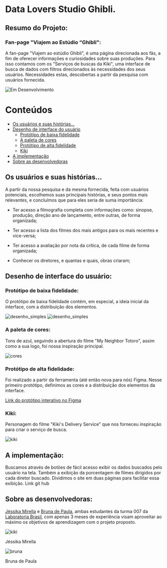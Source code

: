 # Data Lovers Studio Ghibli.


## Resumo do Projeto:

### Fan-page "Viajem ao Estúdio “Ghibli":


A fan-page "Viajem ao estúdio Ghibli", é uma página direcionada aos fãs, a fim de oferecer informações e curiosidades sobre suas produções.
Para isso contamos com os "Serviços de buscas da Kiki", uma interface de busca de dados com filtros direcionados às necessidades dos seus usuários. Necessidades estas, descobertas a partir da pesquisa com usuários fornecida.

![ Em Desenvolvimento](http://img.shields.io/static/v1?label=STATUS&message=EM%20DESENVOLVIMENTO&color=GREEN&style=for-the-badge)


# Conteúdos

* [Os usuários e suas histórias...](#os-usuários-e-suas-histórias)
* [Desenho de interface do usuário](#desenho-de-interface-do-usuário)
  * [Protótipo de baixa fidelidade](#protótipo-de-baixa-fidelidade)
  * [A paleta de cores](#a-paleta-de-cores)
  * [Protótipo de alta fidelidade](#protótipo-de-alta-fidelidade)
  * [Kiki](#kiki)
* [A implementação](#a-implementação)
* [Sobre as desenvolvedoras](#sobre-as-desenvolvedoras)


## Os usuários e suas histórias...

A partir da nossa pesquisa e da mesma fornecida, feita com usuários potenciais, escolhemos suas principais histórias, e seus pontos mais relevantes, e concluímos que para eles seria de suma importância:

- Ter acesso a filmografia completa com informações como: sinopse, produção, direção ano de lançamento, entre outras, de forma  organizada;

- Ter acesso a lista dos filmes dos mais antigos para os mais recentes e vice-versa;

- Ter acesso a avaliação por nota da crítica, de cada filme de forma organizada;

- Conhecer os diretores, e quantas e quais, obras criaram;


## Desenho de interface do usuário:

### Protótipo de baixa fidelidade:

O protótipo de baixa fidelidade contém, em especial, a ideia inicial da interface, com a distribuição dos elementos.

<img src="imagens_readme/prototipo_baixa.jpeg" alt="desenho_simples">
<img src="prototipo_baixa2.jpeg" alt="desenho_simples">


### A paleta de cores:

Tons de azul, seguindo a abertura do filme "My Neighbor Totoro", assim como a sua logo, foi nossa inspiração principal.

<img src="paleta_cores.png" alt="cores">


### Protótipo de alta fidelidade:

Foi realizado a partir da ferramenta (até então nova para nós) Figma. Nesse primeiro protótipo, definimos as cores e a distribuição dos elementos da interface.

[Link do protótipo interativo no Figma](https://www.figma.com/proto/mJ83bN0NlQm2ldvusywL8V/data-lovers-prototype-Studio-Ghibli?embed_host=notion&kind=&node-id=1%3A2&page-id=0%3A1&scaling=scale-down-width&starting-point-node-id=1%3A2&viewport=241%2C48%2C0.06)


### Kiki:

Personagem do filme "Kiki's Delivery Service" que nos forneceu inspiração para criar o serviço de busca.

<img src="kiki_sem fundo_certa.png" alt="kiki">


## A implementação:

Buscamos através de botões de fácil acesso exibir os dados buscados pelo usuário na tela. Também a exibição da porcentagem de filmes
dirigidos por cada diretor buscado. Dividimos o site em duas páginas para facilitar essa exibição.
Link git hub


## Sobre as desenvolvedoras:

[Jéssika Mirella](https://github.com/JessikaMirella) e [Bruna de Paula](https://github.com/Brulibra), ambas estudantes da turma 007 da [Laboratoria Brasil](https://github.com/Laboratoria), com apenas 3 meses de experiência visam aproveitar ao máximo os objetivos de aprendizagem com o projeto proposto.

<img src="jess.jpg" alt="kiki">

Jéssika Mirella

<img src="brunajpg.jpg" alt="bruna">

Bruna de Paula


